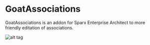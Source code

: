 # GoatAssociations

GoatAssociations is an addon for Sparx Enterprise Architect to more friendly editation of associations.

![alt tag](http://rydval.cz/res/GitHub/GoatAssociations/GoatAssociations.png)

